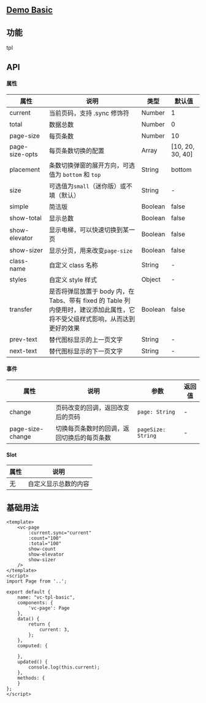 ## [Demo Basic](https://wya-team.github.io/wya-vc/dist/web/page/basic.html)
## 功能
tpl

## API

#### 属性

属性 | 说明 | 类型 | 默认值
---|---|---|---
current | 当前页码，支持 .sync 修饰符 | Number | 1
total | 数据总数 | Number | 0
page-size | 每页条数 | Number | 10
page-size-opts | 每页条数切换的配置 | Array | [10, 20, 30, 40]
placement | 条数切换弹窗的展开方向，可选值为 `bottom` 和 `top` | String | bottom
size | 可选值为`small`（迷你版）或不填（默认） | String | -
simple | 简洁版 | Boolean | false
show-total | 显示总数 | Boolean | false
show-elevator | 显示电梯，可以快速切换到某一页 | Boolean | false
show-sizer | 显示分页，用来改变`page-size` | Boolean | false
class-name | 自定义 class 名称 | String | -
styles | 自定义 style 样式 | Object | -
transfer | 是否将弹层放置于 body 内，在 Tabs、带有 fixed 的 Table 列内使用时，建议添加此属性，它将不受父级样式影响，从而达到更好的效果 | Boolean | false
prev-text | 替代图标显示的上一页文字 | String | -
next-text | 替代图标显示的下一页文字 | String | -

#### 事件

属性 | 说明 | 参数 | 返回值
---|---|---|---
change | 页码改变的回调，返回改变后的页码	 | `page: String`| -
page-size-change | 切换每页条数时的回调，返回切换后的每页条数		 | `pageSize: String`| -

#### Slot

属性 | 说明
---|---
无 | 自定义显示总数的内容


## 基础用法

```vue
<template>
	<vc-page
		:current.sync="current"
		:count="100" 
		:total="100" 
		show-count 
		show-elevator 
		show-sizer 
	/>
</template>
<script>
import Page from '..';

export default {
	name: "vc-tpl-basic",
	components: {
		'vc-page': Page
	},
	data() {
		return {
			current: 3,
		};
	},
	computed: {
		
	},
	updated() {
		console.log(this.current);
	},
	methods: {
	}
};
</script>

```